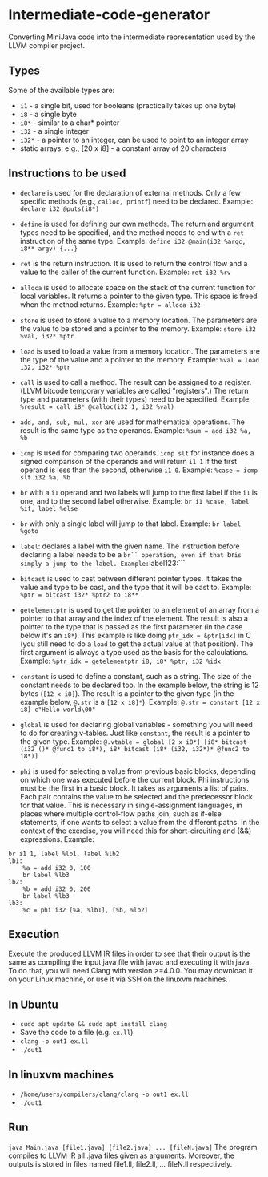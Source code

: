 # Intermediate-code-generator
 Converting MiniJava code into the intermediate representation used by the LLVM compiler project.

## Types
Some of the available types are:

- ```i1``` - a single bit, used for booleans (practically takes up one byte)
- ```i8``` - a single byte
- ```i8*``` - similar to a char* pointer
- ```i32``` - a single integer
- ```i32*``` - a pointer to an integer, can be used to point to an integer array
- static arrays, e.g., [20 x i8] - a constant array of 20 characters

## Instructions to be used
- ```declare``` is used for the declaration of external methods. Only a few specific methods (e.g., ```calloc, printf```) need to be declared.
Example: ````declare i32 @puts(i8*)````

- ```define``` is used for defining our own methods. The return and argument types need to be specified, and the method needs to end with a ```ret``` instruction of the same type.
Example: ```define i32 @main(i32 %argc, i8** argv) {...}```

- ```ret``` is the return instruction. It is used to return the control flow and a value to the caller of the current function. Example: ```ret i32 %rv```

- ```alloca``` is used to allocate space on the stack of the current function for local variables. It returns a pointer to the given type. This space is freed when the method returns.
Example: ```%ptr = alloca i32```

- ```store``` is used to store a value to a memory location. The parameters are the value to be stored and a pointer to the memory.
Example: ```store i32 %val, i32* %ptr```

- ```load``` is used to load a value from a memory location. The parameters are the type of the value and a pointer to the memory.
Example: ```%val = load i32, i32* %ptr```

- ```call``` is used to call a method. The result can be assigned to a register. (LLVM bitcode temporary variables are called "registers".) The return type and parameters (with their types) need to be specified.
Example: ```%result = call i8* @calloc(i32 1, i32 %val)```

- ```add, and, sub, mul, xor``` are used for mathematical operations. The result is the same type as the operands.
Example: ```%sum = add i32 %a, %b```

- ```icmp``` is used for comparing two operands. ```icmp slt``` for instance does a signed comparison of the operands and will return ```i1 1``` if the first operand is less than the second, otherwise ```i1 0```.
Example: ```%case = icmp slt i32 %a, %b```

- ```br``` with a ```i1``` operand and two labels will jump to the first label if the ```i1``` is one, and to the second label otherwise.
Example: ```br i1 %case, label %if, label %else```

- ```br``` with only a single label will jump to that label.
Example: ```br label %goto```

- ```label```: declares a label with the given name. The instruction before declaring a label needs to be a ```br`` operation, even if that ```br``` is simply a jump to the label.
Example: ```label123:```

- ```bitcast``` is used to cast between different pointer types. It takes the value and type to be cast, and the type that it will be cast to.
Example: ```%ptr = bitcast i32* %ptr2 to i8**```

- ```getelementptr``` is used to get the pointer to an element of an array from a pointer to that array and the index of the element. The result is also a pointer to the type that is passed as the first parameter (in the case below it's an ```i8*```). This example is like doing ```ptr_idx = &ptr[idx]``` in C (you still need to do a ```load``` to get the actual value at that position). The first argument is always a type used as the basis for the calculations.
Example: ```%ptr_idx = getelementptr i8, i8* %ptr, i32 %idx```

- ```constant``` is used to define a constant, such as a string. The size of the constant needs to be declared too. In the example below, the string is 12 bytes (```[12 x i8]```). The result is a pointer to the given type (in the example below, ```@.str``` is a ```[12 x i8]*```).
Example: ```@.str = constant [12 x i8] c"Hello world\00"```

- ```global``` is used for declaring global variables - something you will need to do for creating v-tables. Just like ```constant```, the result is a pointer to the given type.
Example:
```@.vtable = global [2 x i8*] [i8* bitcast (i32 ()* @func1 to i8*), i8* bitcast (i8* (i32, i32*)* @func2 to i8*)]```

- ```phi``` is used for selecting a value from previous basic blocks, depending on which one was executed before the current block. Phi instructions must be the first in a basic block. It takes as arguments a list of pairs. Each pair contains the value to be selected and the predecessor block for that value. This is necessary in single-assignment languages, in places where multiple control-flow paths join, such as if-else statements, if one wants to select a value from the different paths. In the context of the exercise, you will need this for short-circuiting and (&&) expressions.
Example:
```
br i1 1, label %lb1, label %lb2
lb1:
    %a = add i32 0, 100
    br label %lb3
lb2:
    %b = add i32 0, 200
    br label %lb3
lb3:
    %c = phi i32 [%a, %lb1], [%b, %lb2]
```
    
## Execution
Execute the produced LLVM IR files in order to see that their output is the same as compiling the input java file with javac and executing it with java. To do that, you will need Clang with version >=4.0.0. You may download it on your Linux machine, or use it via SSH on the linuxvm machines.

## In Ubuntu
- ```sudo apt update && sudo apt install clang```
- Save the code to a file (e.g. ```ex.ll```)
- ```clang -o out1 ex.ll```
- ```./out1```

## In linuxvm machines
- ```/home/users/compilers/clang/clang -o out1 ex.ll```
- ```./out1```

## Run
```java Main.java [file1.java] [file2.java] ... [fileN.java]```
The program compiles to LLVM IR all .java files given as arguments. Moreover, the outputs is stored in files named file1.ll, file2.ll, ... fileN.ll respectively.
